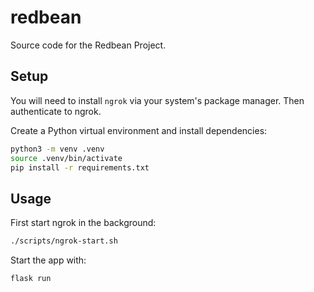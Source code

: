# redbean

Source code for the Redbean Project.

## Setup

You will need to install `ngrok` via your system's package manager. Then authenticate to ngrok.

Create a Python virtual environment and install dependencies:

```bash
python3 -m venv .venv
source .venv/bin/activate
pip install -r requirements.txt
```

## Usage

First start ngrok in the background:

```bash
./scripts/ngrok-start.sh
```

Start the app with:

```bash
flask run
```
